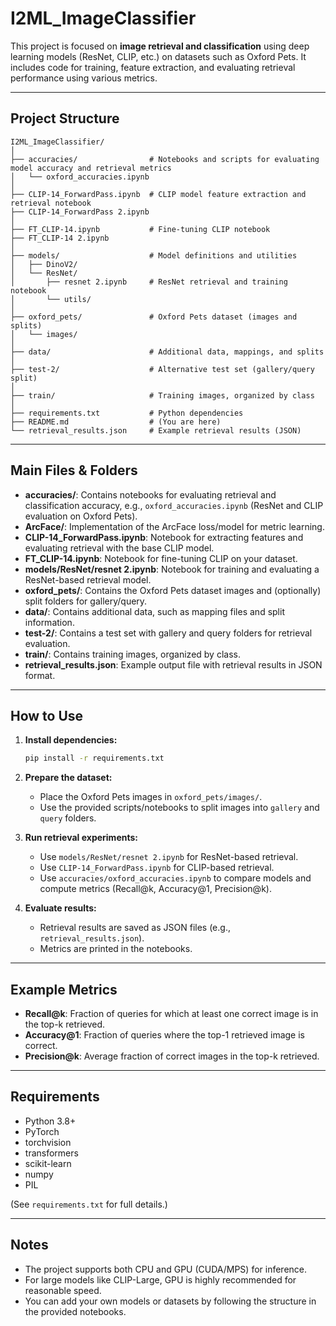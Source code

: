 # I2ML_ImageClassifier

This project is focused on **image retrieval and classification** using deep learning models (ResNet, CLIP, etc.) on datasets such as Oxford Pets. It includes code for training, feature extraction, and evaluating retrieval performance using various metrics.

---

## Project Structure

```
I2ML_ImageClassifier/
│
├── accuracies/                # Notebooks and scripts for evaluating model accuracy and retrieval metrics
│   └── oxford_accuracies.ipynb
│
├── CLIP-14_ForwardPass.ipynb  # CLIP model feature extraction and retrieval notebook
├── CLIP-14_ForwardPass 2.ipynb
│
├── FT_CLIP-14.ipynb           # Fine-tuning CLIP notebook
├── FT_CLIP-14 2.ipynb
│
├── models/                    # Model definitions and utilities
│   ├── DinoV2/
│   └── ResNet/
│       ├── resnet 2.ipynb     # ResNet retrieval and training notebook
│       └── utils/
│
├── oxford_pets/               # Oxford Pets dataset (images and splits)
│   └── images/
│
├── data/                      # Additional data, mappings, and splits
│
├── test-2/                    # Alternative test set (gallery/query split)
│
├── train/                     # Training images, organized by class
│
├── requirements.txt           # Python dependencies
├── README.md                  # (You are here)
└── retrieval_results.json     # Example retrieval results (JSON)
```

---

## Main Files & Folders

- **accuracies/**: Contains notebooks for evaluating retrieval and classification accuracy, e.g., `oxford_accuracies.ipynb` (ResNet and CLIP evaluation on Oxford Pets).
- **ArcFace/**: Implementation of the ArcFace loss/model for metric learning.
- **CLIP-14_ForwardPass.ipynb**: Notebook for extracting features and evaluating retrieval with the base CLIP model.
- **FT_CLIP-14.ipynb**: Notebook for fine-tuning CLIP on your dataset.
- **models/ResNet/resnet 2.ipynb**: Notebook for training and evaluating a ResNet-based retrieval model.
- **oxford_pets/**: Contains the Oxford Pets dataset images and (optionally) split folders for gallery/query.
- **data/**: Contains additional data, such as mapping files and split information.
- **test-2/**: Contains a test set with gallery and query folders for retrieval evaluation.
- **train/**: Contains training images, organized by class.
- **retrieval_results.json**: Example output file with retrieval results in JSON format.

---

## How to Use

1. **Install dependencies:**

   ```bash
   pip install -r requirements.txt
   ```

2. **Prepare the dataset:**

   - Place the Oxford Pets images in `oxford_pets/images/`.
   - Use the provided scripts/notebooks to split images into `gallery` and `query` folders.

3. **Run retrieval experiments:**

   - Use `models/ResNet/resnet 2.ipynb` for ResNet-based retrieval.
   - Use `CLIP-14_ForwardPass.ipynb` for CLIP-based retrieval.
   - Use `accuracies/oxford_accuracies.ipynb` to compare models and compute metrics (Recall@k, Accuracy@1, Precision@k).

4. **Evaluate results:**
   - Retrieval results are saved as JSON files (e.g., `retrieval_results.json`).
   - Metrics are printed in the notebooks.

---

## Example Metrics

- **Recall@k**: Fraction of queries for which at least one correct image is in the top-k retrieved.
- **Accuracy@1**: Fraction of queries where the top-1 retrieved image is correct.
- **Precision@k**: Average fraction of correct images in the top-k retrieved.

---

## Requirements

- Python 3.8+
- PyTorch
- torchvision
- transformers
- scikit-learn
- numpy
- PIL

(See `requirements.txt` for full details.)

---

## Notes

- The project supports both CPU and GPU (CUDA/MPS) for inference.
- For large models like CLIP-Large, GPU is highly recommended for reasonable speed.
- You can add your own models or datasets by following the structure in the provided notebooks.

